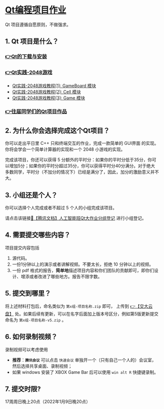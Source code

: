 # [Qt编程项目作业](https://gitee.com/OneForward/TACpp/blob/gitee/labs/README.md)

Qt 项目遵循自愿原则，不做强求。

## 1. Qt 项目是什么？

### [👉Qt的下载与安装](https://gitee.com/OneForward/TACpp/blob/gitee/tutorials/qt-install.md)

###  [👉Qt实践-2048游戏](https://gitee.com/OneForward/TACpp/blob/gitee/tutorials/qt-2048-v1.md)

* [Qt实践-2048游戏教程(1): GameBoard 模块](https://gitee.com/OneForward/TACpp/blob/gitee/tutorials/qt-2048-v1.md)
* [Qt实践-2048游戏教程(2): Cell 模块](https://gitee.com/OneForward/TACpp/blob/gitee/tutorials/qt-2048-v2.md)
* [Qt实践-2048游戏教程(3): Game 模块](https://gitee.com/OneForward/TACpp/blob/gitee/tutorials/qt-2048-v3.md)

### [👉往届同学们的Qt项目作品](https://gitee.com/OneForward/QtGallery)

## 2. 为什么你会选择完成这个Qt项目？

你可以走出平日里 C++ 只和终端交互的作业，完成一款简单的 GUI界面 的实现。你将会学会一个简单计算器的实现和一个 2048 小游戏的实现。

完成该项目，你还可以获得 5 分额外的平时分：如果你的平时分低于35分，你可以增加5分；如果你的平时分超过35分，你可以获得平时分40分满分。对于绝大多数同学，平时分（不加分的情况下）已经是满分了，因此，加分的激励意义并不大。

## 3. 小组还是个人？

你可以选择个人完成或者不超过 5 个人的小组完成该项目。

请点击该链接[📃【腾讯文档】人工智能班Qt大作业分组登记](
https://docs.qq.com/sheet/DWk5qZVhPRGZDaUZQ) 进行小组登记。

## 4. 需要提交哪些内容？

项目提交内容包括

1. 源代码。
2. 一份1分钟以上的演示或者讲解视频。不要太长，拒绝 10 分钟以上的视频。
3. 一份 pdf 格式的报告，**简单地**描述项目内容和你们团队的贡献即可，即你们设计、增添或者改进了哪些地方。报告不限字数。

## 5. 提交到哪里？

将上述材料打包后，命名类似为 `第x组-项目名称.zip` 即可， 上传到 [👉【交大云盘】](https://jbox.sjtu.edu.cn/l/oF27WR) 处。如果后续有更新，可以在名字后面加上版本号区分，例如第5版更新提交命名为 `第x组-项目名称-v5.zip` 。



## 6. 如何录制视频？

录制视频可以考虑使用

- **推荐**：**`腾讯会议`** 可以点击 `快速会议` 单独开一个（只有自己一个人的）会议室，然后选择共享桌面、录制视频；
- 如果 windows 安装了 XBOX Game Bar 后可以使用 `win alt R` 快捷键录制。


## 7. 提交时限? 

17周周日晚上20点（2022年1月9日晚20点）

